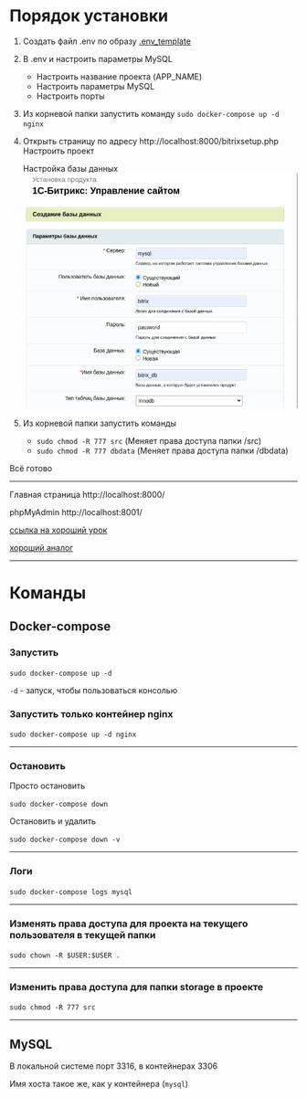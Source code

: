 # Порядок установки

1. Создать файл .env по образу [.env_template](.env_template)
2. В .env и настроить параметры MySQL
   * Настроить название проекта (APP_NAME)
   * Настроить параметры MySQL
   * Настроить порты
3. Из корневой папки запустить команду `sudo docker-compose up -d nginx`
4. Открыть страницу по адресу http://localhost:8000/bitrixsetup.php
   Настроить проект

   Настройка базы данных
   ![img.png](info/img/img.png)

5. Из корневой папки запустить команды
   - `sudo chmod -R 777 src` (Меняет права доступа папки /src)
   - `sudo chmod -R 777 dbdata` (Меняет права доступа папки /dbdata)
   
Всё готово

---

Главная страница http://localhost:8000/

phpMyAdmin http://localhost:8001/

[ссылка на хороший урок](https://www.youtube.com/watch?v=5bSA__OWebM&list=PLVbFKmfZNpmS7vzmlwL3j7Mek7EMOGycN&index=9)

[хороший аналог](https://github.com/bitrixdock/bitrixdock/tree/master)

---

# Команды

## Docker-compose

### Запустить

`sudo docker-compose up -d`

`-d` - запуск, чтобы пользоваться консолью


### Запустить только контейнер nginx

`sudo docker-compose up -d nginx`

---

### Остановить

Просто остановить

`sudo docker-compose down`


Остановить и удалить

`sudo docker-compose down -v`

---

### Логи

`sudo docker-compose logs mysql`

---

### Изменять права доступа для проекта на текущего пользователя в текущей папки

`sudo chown -R $USER:$USER .`

---

### Изменить права доступа для папки storage в проекте

`sudo chmod -R 777 src`

---

## MySQL
В локальной системе порт 3316, в контейнерах 3306

Имя хоста такое же, как у контейнера (`mysql`)